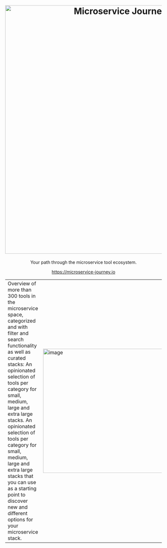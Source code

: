 <h1 align="center">
    <a href="https://microservice-journey.io/" target="_blank">
        <img width="800" alt="Microservice Journey Logo" src="https://github.com/user-attachments/assets/bd3ea414-89fe-4c22-b44e-853fa6e09f97" />
    </a>
</h1>

<p align="center">Your path through the microservice tool ecosystem.</p>

<p align="center">
    <a href="https://microservice-journey.io/" target="_blank">
        https://microservice-journey.io
    </a>
</p>

<table>
    <tr>
        <td width="50%">
            Overview of more than 300 tools in the microservice space, categorized and with filter and search functionality as well as curated stacks: An opinionated selection of tools per category for small, medium, large and extra large stacks. An       opinionated selection of tools per category for small, medium, large and extra large stacks that you can use as a starting point to discover new and different options for your microservice stack.
        </td>
        <td width="50%">
            <img width="400" alt="image" src="https://github.com/user-attachments/assets/0377a45f-2e0b-463a-ba06-5766c68ea884" /> 
        </td>
    </tr>
</table>
